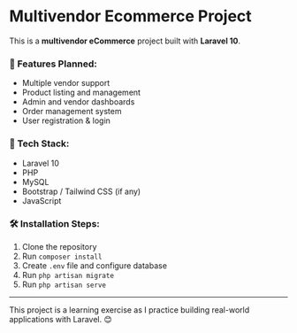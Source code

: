 # Multivendor Ecommerce Project

This is a **multivendor eCommerce** project built with **Laravel 10**.

### 📌 Features Planned:
- Multiple vendor support
- Product listing and management
- Admin and vendor dashboards
- Order management system
- User registration & login

### 🚀 Tech Stack:
- Laravel 10
- PHP
- MySQL
- Bootstrap / Tailwind CSS (if any)
- JavaScript

### 🛠️ Installation Steps:
1. Clone the repository
2. Run `composer install`
3. Create `.env` file and configure database
4. Run `php artisan migrate`
5. Run `php artisan serve`

---

This project is a learning exercise as I practice building real-world applications with Laravel. 😊
